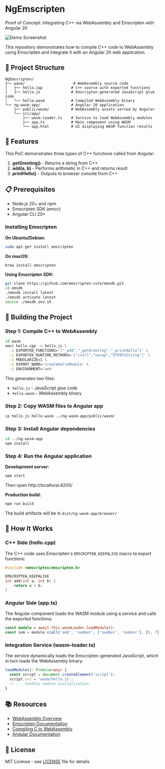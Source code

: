 # NgEmscripten

Proof of Concept: Integrating C++ via WebAssembly and Emscripten with Angular 20

![Demo Screenshot](https://github.com/user-attachments/assets/36f2b68a-1907-4a39-895d-d2173ecee3a1)

This repository demonstrates how to compile C++ code to WebAssembly using Emscripten and integrate it with an Angular 20 web application.

## 📁 Project Structure

```
NgEmscripten/
├── wasm/                      # WebAssembly source code
│   ├── hello.cpp             # C++ source with exported functions
│   ├── hello.js              # Emscripten-generated JavaScript glue code
│   └── hello.wasm            # Compiled WebAssembly binary
└── ng-wasm-app/              # Angular 20 application
    ├── public/wasm/          # WebAssembly assets served by Angular
    └── src/app/
        ├── wasm-loader.ts    # Service to load WebAssembly modules
        ├── app.ts            # Main component using WASM
        └── app.html          # UI displaying WASM function results
```

## 🚀 Features

This PoC demonstrates three types of C++ functions called from Angular:

1. **getGreeting()** - Returns a string from C++
2. **add(a, b)** - Performs arithmetic in C++ and returns result
3. **printHello()** - Outputs to browser console from C++

## 📋 Prerequisites

- Node.js 20+ and npm
- Emscripten SDK (emcc)
- Angular CLI 20+

### Installing Emscripten

**On Ubuntu/Debian:**
```bash
sudo apt-get install emscripten
```

**On macOS:**
```bash
brew install emscripten
```

**Using Emscripten SDK:**
```bash
git clone https://github.com/emscripten-core/emsdk.git
cd emsdk
./emsdk install latest
./emsdk activate latest
source ./emsdk_env.sh
```

## 🔨 Building the Project

### Step 1: Compile C++ to WebAssembly

```bash
cd wasm
emcc hello.cpp -o hello.js \
  -s EXPORTED_FUNCTIONS='["_add","_getGreeting","_printHello"]' \
  -s EXPORTED_RUNTIME_METHODS='["ccall","cwrap","UTF8ToString"]' \
  -s MODULARIZE=1 \
  -s EXPORT_NAME='createHelloModule' \
  -s ENVIRONMENT='web'
```

This generates two files:
- `hello.js` - JavaScript glue code
- `hello.wasm` - WebAssembly binary

### Step 2: Copy WASM files to Angular app

```bash
cp hello.js hello.wasm ../ng-wasm-app/public/wasm/
```

### Step 3: Install Angular dependencies

```bash
cd ../ng-wasm-app
npm install
```

### Step 4: Run the Angular application

**Development server:**
```bash
npm start
```
Then open http://localhost:4200/

**Production build:**
```bash
npm run build
```
The build artifacts will be in `dist/ng-wasm-app/browser/`

## 🔧 How It Works

### C++ Side (hello.cpp)

The C++ code uses Emscripten's `EMSCRIPTEN_KEEPALIVE` macro to export functions:

```cpp
#include <emscripten/emscripten.h>

EMSCRIPTEN_KEEPALIVE
int add(int a, int b) {
    return a + b;
}
```

### Angular Side (app.ts)

The Angular component loads the WASM module using a service and calls the exported functions:

```typescript
const module = await this.wasmLoader.loadModule();
const sum = module.ccall('add', 'number', ['number', 'number'], [5, 7]);
```

### Integration Service (wasm-loader.ts)

The service dynamically loads the Emscripten-generated JavaScript, which in turn loads the WebAssembly binary:

```typescript
loadModule(): Promise<any> {
  const script = document.createElement('script');
  script.src = 'wasm/hello.js';
  // ... handles module initialization
}
```

## 📚 Resources

- [WebAssembly Overview](https://developer.mozilla.org/en-US/docs/WebAssembly)
- [Emscripten Documentation](https://emscripten.org/)
- [Compiling C to WebAssembly](https://developer.mozilla.org/en-US/docs/WebAssembly/Guides/C_to_Wasm)
- [Angular Documentation](https://angular.dev/)

## 📄 License

MIT License - see [LICENSE](LICENSE) file for details
